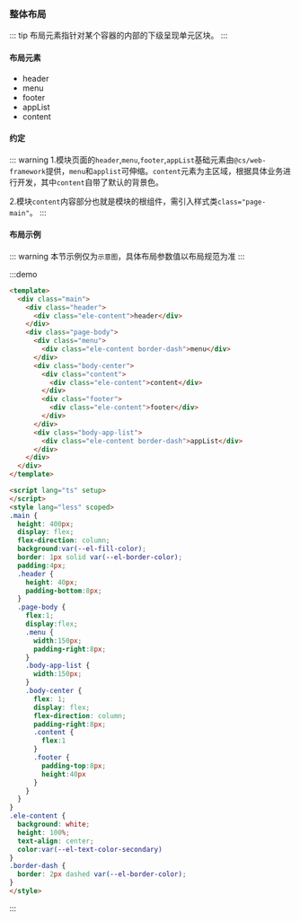 ###  整体布局

::: tip
布局元素指针对某个容器的内部的下级呈现单元区块。
:::

#### 布局元素
- header
- menu
- footer
- appList
- content

#### 约定

::: warning
1.模块页面的`header`,`menu`,`footer`,`appList`基础元素由`@cs/web-framework`提供，`menu`和`applist`可伸缩。`content`元素为主区域，根据具体业务进行开发，其中`content`自带了默认的背景色。

2.模块`content`内容部分也就是模块的根组件，需引入样式类`class="page-main"`。
:::

#### 布局示例

::: warning
本节示例仅为`示意图`，具体布局参数值以布局规范为准
:::


:::demo  

```html
<template>
  <div class="main">
    <div class="header">
      <div class="ele-content">header</div>
    </div>
    <div class="page-body">
      <div class="menu">
        <div class="ele-content border-dash">menu</div>
      </div>
      <div class="body-center">
        <div class="content">
          <div class="ele-content">content</div>
        </div>
        <div class="footer">
          <div class="ele-content">footer</div>
        </div>
      </div>
      <div class="body-app-list">
        <div class="ele-content border-dash">appList</div>
      </div>
    </div>
  </div>
</template>

<script lang="ts" setup>
</script>
<style lang="less" scoped>
.main {
  height: 400px;
  display: flex;
  flex-direction: column;
  background:var(--el-fill-color);
  border: 1px solid var(--el-border-color);
  padding:4px;
  .header {
    height: 40px;
    padding-bottom:8px;
  }
  .page-body {
    flex:1;
    display:flex;
    .menu {
      width:150px;
      padding-right:8px;
    }
    .body-app-list {
      width:150px;
    }
    .body-center {
      flex: 1;
      display: flex;
      flex-direction: column;
      padding-right:8px;
      .content {
        flex:1
      }
      .footer {
        padding-top:8px;
        height:40px
      }
    }
  }
}
.ele-content {
  background: white;
  height: 100%;
  text-align: center;
  color:var(--el-text-color-secondary)
}
.border-dash {
  border: 2px dashed var(--el-border-color);
}
</style>
```
:::